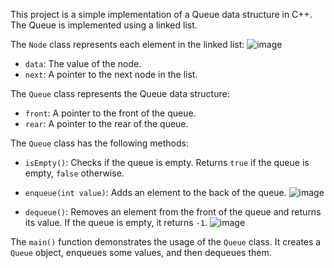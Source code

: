 
This project is a simple implementation of a Queue data structure in C++. The Queue is implemented using a linked list.


The `Node` class represents each element in the linked list:
![image](https://github.com/jels7/Assignment-3/assets/146127905/d1366e06-f9d5-495e-b536-d9bb8cfbdb56)




- `data`: The value of the node.
- `next`: A pointer to the next node in the list.


The `Queue` class represents the Queue data structure:

- `front`: A pointer to the front of the queue.
- `rear`: A pointer to the rear of the queue.

The `Queue` class has the following methods:

- `isEmpty()`: Checks if the queue is empty. Returns `true` if the queue is empty, `false` otherwise.
- `enqueue(int value)`: Adds an element to the back of the queue.
  ![image](https://github.com/jels7/Assignment-3/assets/146127905/ee10c43b-0148-4bb9-a396-d3d17b4e4b57)

- `dequeue()`: Removes an element from the front of the queue and returns its value. If the queue is empty, it returns `-1`.
  ![image](https://github.com/jels7/Assignment-3/assets/146127905/6f17f541-90ff-4b24-bc9e-cbeba53f965d)


The `main()` function demonstrates the usage of the `Queue` class. It creates a `Queue` object, enqueues some values, and then dequeues them.
